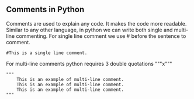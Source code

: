 ## Comments in Python

Comments are used to explain any code. It makes the code more readable. 
Similar to any other language, in python we can write both single and multi-line commenting. 
For single line comment we use # before the sentence to comment. 
    
    #This is a single line comment.
	
For multi-line comments python requires 3 double quotations """x"""

    """
    	This is an example of multi-line comment.
    	This is an example of multi-line comment.
    	This is an example of multi-line comment.
    """
